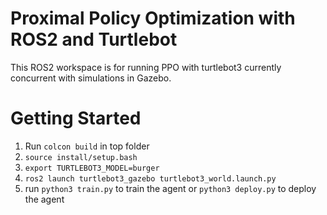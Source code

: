 # Proximal Policy Optimization with ROS2 and Turtlebot
This ROS2 workspace is for running PPO with turtlebot3 currently concurrent with simulations in Gazebo.

# Getting Started
1) Run `colcon build` in top folder
2) `source install/setup.bash`
3) `export TURTLEBOT3_MODEL=burger`
4) `ros2 launch turtlebot3_gazebo turtlebot3_world.launch.py`
5) run `python3 train.py` to train the agent or `python3 deploy.py` to deploy the agent
